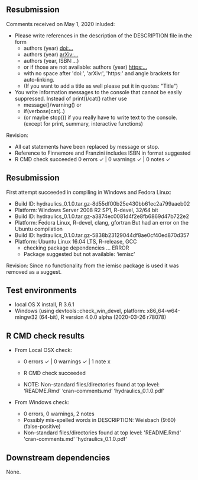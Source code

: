 ## Resubmission
Comments received on May 1, 2020 inluded:
* Please write references in the description of the DESCRIPTION file in the form
  + authors (year) <doi:...>
  + authors (year) <arXiv:...>
  + authors (year, ISBN:...)
  + or if those are not available: authors (year) <https:...>
  + with no space after 'doi:', 'arXiv:', 'https:' and angle brackets for auto-linking.
  + (If you want to add a title as well please put it in quotes: "Title")
* You write information messages to the console that cannot be easily
suppressed. Instead of print()/cat() rather use 
  + message()/warning() or 
  + if(verbose)cat(..) 
  + (or maybe stop()) if you really have to write text to the console. (except for print, summary, interactive functions)

Revision: 
* All cat statements have been replaced by message or stop.
* Reference to Finnemore and Franzini includes ISBN in format suggested
* R CMD check succeeded 0 errors ✓ | 0 warnings ✓ | 0 notes ✓

## Resubmission

First attempt succeeded in compiling in Windows and Fedora Linux:
* Build ID: hydraulics_0.1.0.tar.gz-8d55df00b25e430bb61ec2a799aaeb02
* Platform: Windows Server 2008 R2 SP1, R-devel, 32/64 bit
* Build ID: hydraulics_0.1.0.tar.gz-a3874ec0081d4f2e8fb6869d47b722e2
* Platform: Fedora Linux, R-devel, clang, gfortran
But had an error on the Ubuntu compilation
* Build ID: hydraulics_0.1.0.tar.gz-5838b23129044df8ae0cf40ed870d357
* Platform: Ubuntu Linux 16.04 LTS, R-release, GCC
  + checking package dependencies ... ERROR
  + Package suggested but not available: ‘iemisc’

Revision: Since no functionality from the iemisc package is used it
was removed as a suggest.

## Test environments
* local OS X install, R 3.6.1
* Windows (using devtools::check_win_devel, platform: x86_64-w64-mingw32 (64-bit), R version 4.0.0 alpha (2020-03-26 r78078)

## R CMD check results

* From Local OSX check:
  + 0 errors ✓ | 0 warnings ✓ | 1 note x
  + R CMD check succeeded

  + NOTE: Non-standard files/directories found at top level:
    ‘README.Rmd’ ‘cran-comments.md’ ‘hydraulics_0.1.0.pdf’

* From Windows check:
	+ 0 errors, 0 warnings, 2 notes
	+ Possibly mis-spelled words in DESCRIPTION: Weisbach (9:60) (false-positive)
	+ Non-standard files/directories found at top level:
	'README.Rmd' 'cran-comments.md' 'hydraulics_0.1.0.pdf'

## Downstream dependencies

None.
